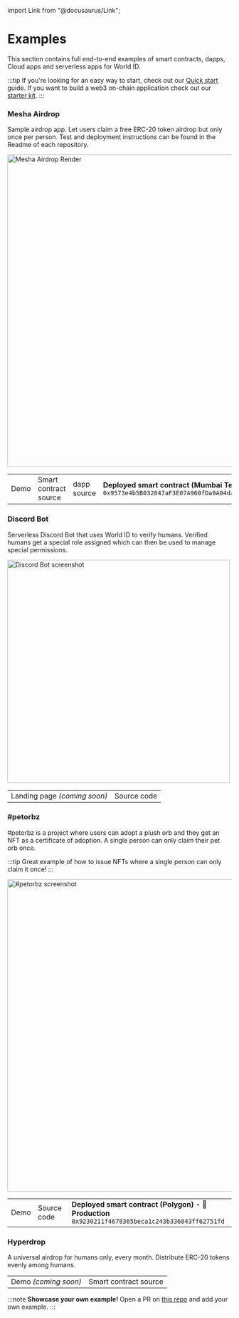 import Link from "@docusaurus/Link";

# Examples

This section contains full end-to-end examples of smart contracts, dapps, Cloud apps and serverless apps for World ID.

:::tip
If you're looking for an easy way to start, check out our [Quick start](/docs/quick-start) guide. If you want to build a web3 on-chain application check out our [starter kit](https://github.com/worldcoin/world-id-starter).
:::

### Mesha Airdrop

Sample airdrop app. Let users claim a free ERC-20 token airdrop but only once per person. Test and deployment instructions can be found in the Readme of each repository.

<div className="text--center">
<img src="/img/mesha-airdrop-render.jpg" alt="Mesha Airdrop Render" width="700" />
</div>

<table className="table--center margin-top--lg">
<tbody>
<tr>
<td>
<Link href="https://example.id.worldcoin.org">Demo</Link>
</td>
<td>
<Link href="https://github.com/worldcoin/world-id-example-airdrop">Smart contract source</Link>
</td>
<td>
<Link href="https://github.com/worldcoin/world-id-example-airdrop-dapp">dapp source</Link>
</td>
<td>
<div><b>Deployed smart contract (<Link to="https://mumbai.polygonscan.com/address/0x9573e4b5B032847aF3E07A960fDa9A04da24890c">Mumbai Testnet</Link>)</b></div>
<code>0x9573e4b5B032847aF3E07A960fDa9A04da24890c</code>
</td>
</tr>
</tbody>
</table>

### Discord Bot

Serverless Discord Bot that uses World ID to verify humans. Verified humans get a special role assigned which can then be used to manage special permissions.

<div className="text--center">
<img src="/img/discord-bot-screenshot.png" alt="Discord Bot screenshot" width="500" />
</div>

<table className="table--center margin-top--lg">
<tbody>
<tr>
<td>
Landing page <i>(coming soon)</i>
</td>
<td>
<Link href="https://github.com/worldcoin/world-id-discord-bot">Source code</Link>
</td>
</tr>
</tbody>
</table>

### #petorbz

#petorbz is a project where users can adopt a plush orb and they get an NFT as a certificate of adoption. A single person can only claim their pet orb once.

:::tip
Great example of how to issue NFTs where a single person can only claim it once!
:::

<div className="text--center">
<Link href="https://petorbz.com"><img src="/img/petorbz-screenshot.png" alt="#petorbz screenshot" width="700" /></Link>
</div>

<table className="table--center margin-top--lg">
<tbody>
<tr>
<td>
<Link href="https://petorbz.com">Demo</Link>
</td>
<td>
<Link href="https://github.com/worldcoin/world-id-petorbz">Source code</Link>
</td>
<td>
<div><b>Deployed smart contract (<Link to="https://polygonscan.com/address/0x9230211f4678365beca1c243b336843ff62751fd">Polygon</Link>) - 🚀 Production</b></div>
<code>0x9230211f4678365beca1c243b336843ff62751fd</code>
</td>
</tr>
</tbody>
</table>

### Hyperdrop

A universal airdrop for humans only, every month. Distribute ERC-20 tokens evenly among humans.

<table className="table--center margin-top--lg">
<tbody>
<tr>
<td>
Demo <i>(coming soon)</i>
</td>
<td>
<Link href="https://github.com/worldcoin/hyperdrop-contracts">Smart contract source</Link>
</td>
</tr>
</tbody>
</table>

:::note
**Showcase your own example!** Open a PR on [this repo](https://github.com/worldcoin/world-id-docs) and add your own example.
:::
